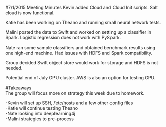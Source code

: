 #7/1/2015 Meeting Minutes
Kevin added Cloud and Cloud Init scripts. Salt cloud is now functional.

Katie has been working on Theano and running small neural network tests. 

Malini posted the data to Swift and worked on setting up a classifier in Spark. Logistic regression does not work with PySpark.

Nate ran some sample classifiers and obtained benchmark results using one high-end machine. Had issues with HDFS and Spark compatibility. 

Group decided Swift object store would work for storage and HDFS is not needed. 

Potential end of July GPU cluster. AWS is also an option for testing GPU.




#Takeaways  
The group will focus more on strategy this week due to homework.

-Kevin will set up SSH, /etc/hosts and a few other config files  
-Katie will continue testing Theano  
-Nate looking into deeplearning4j  
-Malini strategies to pre-process  

